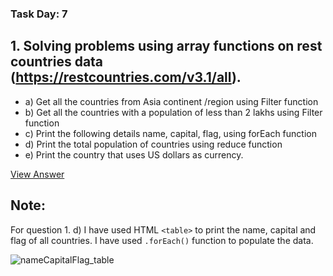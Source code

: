 ### Task Day: 7

## 1. Solving problems using array functions on rest countries data (https://restcountries.com/v3.1/all).
+ a) Get all the countries from Asia continent /region using Filter function
+ b) Get all the countries with a population of less than 2 lakhs using Filter function
+ c) Print the following details name, capital, flag, using forEach function
+ d) Print the total population of countries using reduce function
+ e) Print the country that uses US dollars as currency.

[View Answer](https://github.com/Sharavanakumar35/day-7-task/blob/main/array-methods.js)


## Note: 

For question 1. d) I have used HTML `<table>` to print the name, capital and flag of all countries. I have used `.forEach()` function to populate the data.

![nameCapitalFlag_table](https://github.com/Sharavanakumar35/day-3-task/assets/136878187/ed81b029-d31f-4b99-a4ce-7150b074bf3d)


